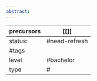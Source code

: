 ```yaml
---
abstract:
---
```

| precursors | [[]]          |
| ---------- | ------------- |
| status:    | #need-refresh |
| #tags      |               |
| level      | #bachelor     |
| type       | #             |
